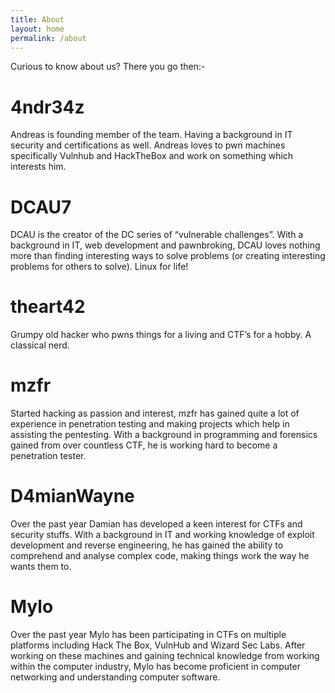 ```yaml
---
title: About
layout: home
permalink: /about
---
```


Curious to know about us? There you go then:-

# 4ndr34z

Andreas is founding member of the team. Having a background in IT security and certifications as well. Andreas loves to pwn machines specifically Vulnhub and HackTheBox and work on something which interests him.

# DCAU7

DCAU is the creator of the DC series of “vulnerable challenges”. With a background in IT, web development and pawnbroking, DCAU loves nothing more than finding interesting ways to solve problems (or creating interesting problems for others to solve). Linux for life!

# theart42

Grumpy old hacker who pwns things for a living and CTF’s for a hobby. A classical nerd.

# mzfr

Started hacking as passion and interest, mzfr has gained quite a lot of experience in penetration testing and making projects which help in assisting the pentesting. With a background in programming and forensics gained from over countless CTF, he is working hard to become a penetration tester.

# D4mianWayne 

Over the past year Damian has developed a keen interest for CTFs and security stuffs. With a background in IT and working knowledge of exploit development and reverse engineering, he has gained the ability to comprehend and analyse complex code, making things work the way he wants them to. 

# Mylo

Over the past year Mylo has been participating in CTFs on multiple platforms including Hack The Box, VulnHub and Wizard Sec Labs. After working on these machines and gaining technical knowledge from working within the computer industry, Mylo has become proficient in computer networking and understanding computer software.